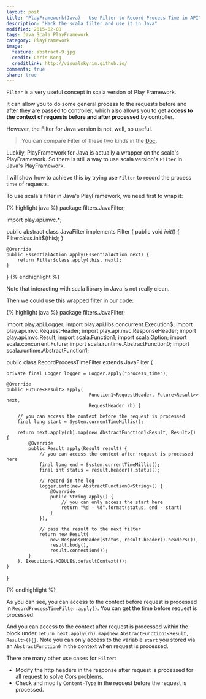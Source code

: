 ```yaml
---
layout: post
title: "PlayFramework(Java) - Use Filter to Record Process Time in API"
description: "Hack the scala filter and use it in Java"
modified: 2015-02-08
tags: Java Scala PlayFramework
category: PlayFramework
image:
  feature: abstract-9.jpg
  credit: Chris Kong
  creditlink: http://visualskyrim.github.io/
comments: true
share: true
---
```



`Filter` is a very useful concept in scala version of Play Framework.

It can allow you to do some general process to the requests before and after they are passed to controller,
which also allows you to get **access to the context of requests before and after processed** by controller.

However, the Filter for Java version is not, well, so useful.

> You can compare Filter of these two kinds in the [Doc](https://www.playframework.com/documentation/2.4.x/Home).

Luckily, PlayFramework for Java is actually a wrapper on the scala's PlayFramework.
So there is still a way to use scala version's `Filter` in Java's PlayFramework.

I will show how to achieve this by trying use `Filter` to record the process time of requests.


To use scala's filter in Java's PlayFramework, we need first to wrap it:

{% highlight java %}
package filters.JavaFilter;

import play.api.mvc.*;

public abstract class JavaFilter implements Filter {
    public void $init$() {
        Filter$class.$init$(this);
    }

    @Override
    public EssentialAction apply(EssentialAction next) {
        return Filter$class.apply(this, next);
    }
}
{% endhighlight %}


Note that interacting with scala library in Java is not really clean.


Then we could use this wrapped filter in our code:

{% highlight java %}
package filters.JavaFilter;

import play.api.Logger;
import play.api.libs.concurrent.Execution$;
import play.api.mvc.RequestHeader;
import play.api.mvc.ResponseHeader;
import play.api.mvc.Result;
import scala.Function1;
import scala.Option;
import scala.concurrent.Future;
import scala.runtime.AbstractFunction0;
import scala.runtime.AbstractFunction1;

public class RecordProcessTimeFilter extends JavaFilter {

    private final Logger logger = Logger.apply("process_time");

    @Override
    public Future<Result> apply(
                                  Function1<RequestHeader, Future<Result>> next,
                                  RequestHeader rh) {

        // you can access the context before the request is processed
        final long start = System.currentTimeMillis();

        return next.apply(rh).map(new AbstractFunction1<Result, Result>() {
            @Override
            public Result apply(Result result) {
                // you can access the context after request is processed here
                final long end = System.currentTimeMillis();
                final int status = result.header().status();

                // record in the log
                logger.info(new AbstractFunction0<String>() {
                    @Override
                    public String apply() {
                        // you can only access the start here
                        return "%d - %d".format(status, end - start)
                    }
                });

                // pass the result to the next filter
                return new Result(
                    new ResponseHeader(status, result.header().headers()),
                    result.body(),
                    result.connection());
            }
        }, Execution$.MODULE$.defaultContext());
    }
}

{% endhighlight %}


As you can see, you can access to the context before request is processed in `RecordProcessTimeFilter.apply()`.
You can get the time before request is processed.

And you can access to the context after request is processed within the block under `return next.apply(rh).map(new AbstractFunction1<Result, Result>(){}`.
Note you can only access to the variable `start` you stored via an `AbstractFunction0` in the context when request is processed.

There are many other use cases for `Filter`:

- Modify the http headers in the response after request is processed for all request to solve Cors problems.
- Check and modify `Content-Type` in the request before the request is processed.
